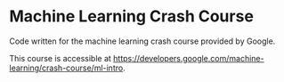 # Machine Learning Crash Course
Code written for the machine learning crash course provided by Google.

This course is accessible at https://developers.google.com/machine-learning/crash-course/ml-intro. 
